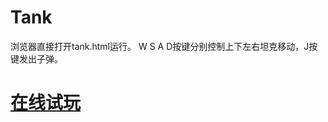 # Tank
浏览器直接打开tank.html运行。
W S A D按键分别控制上下左右坦克移动，J按键发出子弹。


<a href='https://jianfeng418.github.io/Tank/Tank/tank.html'><h1>在线试玩</h1></a>
